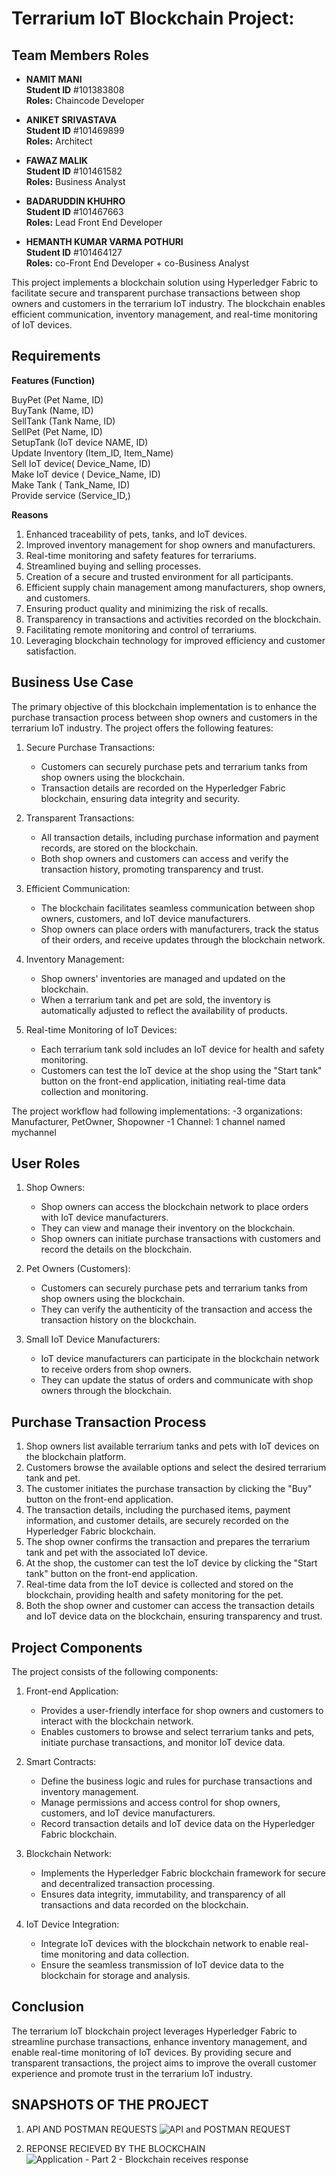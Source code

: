 
# Terrarium IoT Blockchain Project:

## Team Members Roles
-  **NAMIT MANI** <br>
  **Student ID** #101383808 <br>
  **Roles:** Chaincode Developer <br>


- **ANIKET SRIVASTAVA** <br>
  **Student ID** #101469899 <br>
  **Roles:** Architect <br>


- **FAWAZ MALIK** <br>
  **Student ID** #101461582 <br>
  **Roles:** Business Analyst <br>


- **BADARUDDIN KHUHRO** <br>
  **Student ID** #101467663 <br>
  **Roles:** Lead Front End Developer <br>


- **HEMANTH KUMAR VARMA POTHURI** <br>
  **Student ID** #101464127 <br>
  **Roles:** co-Front End Developer + co-Business Analyst <br>


This project implements a blockchain solution using Hyperledger Fabric to facilitate secure and transparent purchase transactions between shop owners and customers in the terrarium IoT industry. The blockchain enables efficient communication, inventory management, and real-time monitoring of IoT devices.


## Requirements
**Features (Function)**

BuyPet (Pet Name, ID) <br>
BuyTank (Name, ID) <br>
SellTank (Tank Name, ID) <br>
SellPet (Pet Name, ID)  <br>
SetupTank (IoT device NAME, ID) <br>
Update Inventory (Item_ID, Item_Name) <br>
Sell IoT device( Device_Name, ID) <br>
Make IoT device ( Device_Name, ID) <br>
Make Tank ( Tank_Name, ID) <br> 
Provide service (Service_ID,) <br>

**Reasons**
1. Enhanced traceability of pets, tanks, and IoT devices.
2. Improved inventory management for shop owners and manufacturers.
3. Real-time monitoring and safety features for terrariums.
4. Streamlined buying and selling processes.
5. Creation of a secure and trusted environment for all participants.
6. Efficient supply chain management among manufacturers, shop owners, and customers.
7. Ensuring product quality and minimizing the risk of recalls.
8. Transparency in transactions and activities recorded on the blockchain.
9. Facilitating remote monitoring and control of terrariums.
10. Leveraging blockchain technology for improved efficiency and customer satisfaction.


## Business Use Case

The primary objective of this blockchain implementation is to enhance the purchase transaction process between shop owners and customers in the terrarium IoT industry. The project offers the following features:

1. Secure Purchase Transactions:
   - Customers can securely purchase pets and terrarium tanks from shop owners using the blockchain.
   - Transaction details are recorded on the Hyperledger Fabric blockchain, ensuring data integrity and security.

2. Transparent Transactions:
   - All transaction details, including purchase information and payment records, are stored on the blockchain.
   - Both shop owners and customers can access and verify the transaction history, promoting transparency and trust.

3. Efficient Communication:
   - The blockchain facilitates seamless communication between shop owners, customers, and IoT device manufacturers.
   - Shop owners can place orders with manufacturers, track the status of their orders, and receive updates through the blockchain network.

4. Inventory Management:
   - Shop owners' inventories are managed and updated on the blockchain.
   - When a terrarium tank and pet are sold, the inventory is automatically adjusted to reflect the availability of products.

5. Real-time Monitoring of IoT Devices:
   - Each terrarium tank sold includes an IoT device for health and safety monitoring.
   - Customers can test the IoT device at the shop using the "Start tank" button on the front-end application, initiating real-time data collection and monitoring.

The project workflow had following implementations:
-3 organizations: Manufacturer, PetOwner, Shopowner
-1 Channel: 1 channel named mychannel

## User Roles

1. Shop Owners:
   - Shop owners can access the blockchain network to place orders with IoT device manufacturers.
   - They can view and manage their inventory on the blockchain.
   - Shop owners can initiate purchase transactions with customers and record the details on the blockchain.

2. Pet Owners (Customers):
   - Customers can securely purchase pets and terrarium tanks from shop owners using the blockchain.
   - They can verify the authenticity of the transaction and access the transaction history on the blockchain.

3. Small IoT Device Manufacturers:
   - IoT device manufacturers can participate in the blockchain network to receive orders from shop owners.
   - They can update the status of orders and communicate with shop owners through the blockchain.

## Purchase Transaction Process

1. Shop owners list available terrarium tanks and pets with IoT devices on the blockchain platform.
2. Customers browse the available options and select the desired terrarium tank and pet.
3. The customer initiates the purchase transaction by clicking the "Buy" button on the front-end application.
4. The transaction details, including the purchased items, payment information, and customer details, are securely recorded on the Hyperledger Fabric blockchain.
5. The shop owner confirms the transaction and prepares the terrarium tank and pet with the associated IoT device.
6. At the shop, the customer can test the IoT device by clicking the "Start tank" button on the front-end application.
7. Real-time data from the IoT device is collected and stored on the blockchain, providing health and safety monitoring for the pet.
8. Both the shop owner and customer can access the transaction details and IoT device data on the blockchain, ensuring transparency and trust.


## Project Components

The project consists of the following components:

1. Front-end Application:
   - Provides a user-friendly interface for shop owners and customers to interact with the blockchain network.
   - Enables customers to browse and select terrarium tanks and pets, initiate purchase transactions, and monitor IoT device data.

2. Smart Contracts:
   - Define the business logic and rules for purchase transactions and inventory management.
   - Manage permissions and access control for shop owners, customers, and IoT device manufacturers.
   - Record transaction details and IoT device data on the Hyperledger Fabric blockchain.

3. Blockchain Network:
   - Implements the Hyperledger Fabric blockchain framework for secure and decentralized transaction processing.
   - Ensures data integrity, immutability, and transparency of all transactions and data recorded on the blockchain.

4. IoT Device Integration:
   - Integrate IoT devices with the blockchain network to enable real-time monitoring and data collection.
   - Ensure the seamless transmission of IoT device data to the blockchain for storage and analysis.

## Conclusion

The terrarium IoT blockchain project leverages Hyperledger Fabric to streamline purchase transactions, enhance inventory management, and enable real-time monitoring of IoT devices. By providing secure and transparent transactions, the project aims to improve the overall customer experience and promote trust in the terrarium IoT industry.




## SNAPSHOTS OF THE PROJECT
1. API AND POSTMAN REQUESTS
![API and POSTMAN REQUEST](https://github.com/NamitMani/BCDV_1025_IoT_Terrarium/assets/90002484/a80d0af5-b01a-4903-9955-7c6f251d7089)
  
2. REPONSE RECIEVED BY THE BLOCKCHAIN
![Application - Part 2 - Blockchain receives response](https://github.com/NamitMani/BCDV_1025_IoT_Terrarium/assets/90002484/c942ae3d-0749-4934-a160-ad186fa1b33f)
